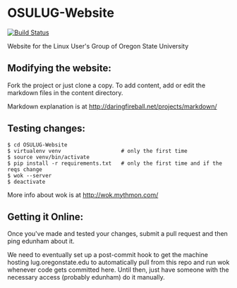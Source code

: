 OSULUG-Website
==============

[![Build
Status](https://travis-ci.org/OSULUG/OSULUG-Website.svg?branch=master)](https://travis-ci.org/OSULUG/OSULUG-Website)

Website for the Linux User's Group of Oregon State University

Modifying the website: 
----------------------

Fork the project or just clone a copy. To add content, add or edit the markdown files in the content directory. 

Markdown explanation is at http://daringfireball.net/projects/markdown/

Testing changes:
----------------

```
$ cd OSULUG-Website
$ virtualenv venv                   # only the first time
$ source venv/bin/activate
$ pip install -r requirements.txt   # only the first time and if the reqs change
$ wok --server
$ deactivate

```

More info about wok is at http://wok.mythmon.com/

Getting it Online: 
------------------

Once you've made and tested your changes, submit a pull request and then ping edunham about it. 

We need to eventually set up a post-commit hook to get the machine hosting lug.oregonstate.edu to 
automatically pull from this repo and run wok whenever code gets committed here. Until then, just 
have someone with the necessary access (probably edunham) do it manually.
